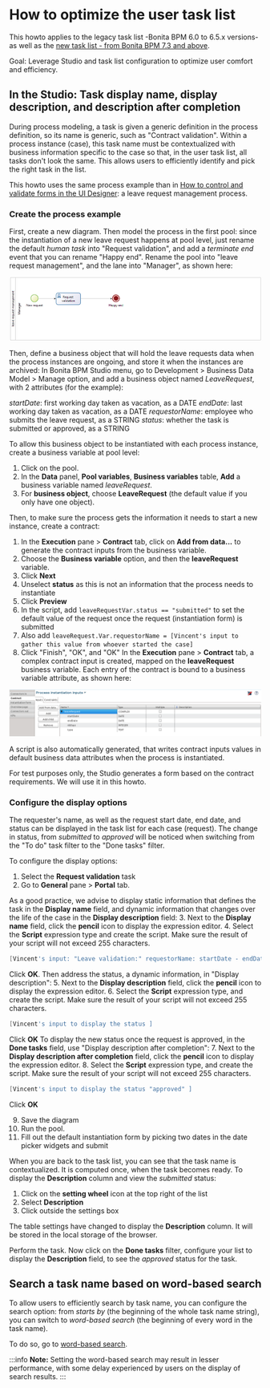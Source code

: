 # How to optimize the user task list

This howto applies to the legacy task list -Bonita BPM 6.0 to 6.5.x versions- as well as the [new task list - from Bonita BPM 7.3 and above](user-task-list.md).

Goal: Leverage Studio and task list configuration to optimize user comfort and efficiency.

## In the Studio: Task display name, display description, and description after completion

During process modeling, a task is given a generic definition in the process definition, so its name is generic, such as "Contract validation".
Within a process instance (case), this task name must be contextualized with business information specific to the case so that, in the user task list, all tasks don't look the same.
This allows users to efficiently identify and pick the right task in the list.

This howto uses the same process example than in [How to control and validate forms in the UI Designer](manage-control-in-forms.md): a leave request management process.

### Create the process example

First, create a new diagram.
Then model the process in the first pool: since the instantiation of a new leave request happens at pool level, just rename the default _human task_ into "Request validation", and add a _terminate end_ event that you can rename "Happy end".
Rename the pool into "leave request management", and the lane into "Manager", as shown here:

![](images/leave_request_management_process.png)

Then, define a business object that will hold the leave requests data when the process instances are ongoing, and store it when the instances are archived: In Bonita BPM Studio menu, go to Development > Business Data Model > Manage option, and add a business object named _LeaveRequest_, with 2 attributes (for the example):

_startDate_: first working day taken as vacation, as a DATE
_endDate_: last working day taken as vacation, as a DATE
_requestorName_: employee who submits the leave request, as a STRING
_status_: whether the task is submitted or approved, as a STRING

To allow this business object to be instantiated with each process instance, create a business variable at pool level:
1. Click on the pool.
2. In the **Data** panel, **Pool variables**, **Business variables** table, **Add** a business variable named _leaveRequest_.
3. For **business object**, choose **LeaveRequest** (the default value if you only have one object).

Then, to make sure the process gets the information it needs to start a new instance, create a contract:
1. In the **Execution** pane > **Contract** tab, click on **Add from data...** to generate the contract inputs from the business variable.
2. Choose the **Business variable** option, and then the **leaveRequest** variable.
3. Click **Next**
4. Unselect **status** as this is not an information that the process needs to instantiate
5. Click **Preview**
6. In the script, add `leaveRequestVar.status == "submitted"` to set the default value of the request once the request (instantiation form) is submitted
7. Also add `leaveRequest.Var.requestorName = [Vincent's input to gather this value from whoever started the case]`
8. Click "Finish", "OK", and "OK"
In the **Execution** pane > **Contract** tab, a complex contract input is created, mapped on the **leaveRequest** business variable.
Each entry of the contract is bound to a business variable attribute, as shown here:

![](images/ContractSimple.png)

A script is also automatically generated, that writes contract inputs values in default business data attributes when the process is instantiated.

For test purposes only, the Studio generates a form based on the contract requirements. We will use it in this howto.

### Configure the display options

The requester's name, as well as the request start date, end date, and status can be displayed in the task list for each case (request).
The change in status, from _submitted_ to _approved_ will be noticed when switching from the "To do" task filter to the "Done tasks" filter.

To configure the display options:
1. Select the **Request validation** task
2. Go to **General** pane > **Portal** tab.

As a good practice, we advise to display static information that defines the task in the **Display name** field, and dynamic information that changes over the life of the case in the **Display description** field:
3. Next to the **Display name** field, click the **pencil** icon to display the expression editor.
4. Select the **Script** expression type and create the script. Make sure the result of your script will not exceed 255 characters.

```groovy
[Vincent's input: "Leave validation:" requestorName: startDate - endDate ]
```
Click **OK**.
Then address the status, a dynamic information, in "Display description":
5. Next to the **Display description** field, click the **pencil** icon to display the expression editor.
6. Select the **Script** expression type, and create the script. Make sure the result of your script will not exceed 255 characters.

```groovy
[Vincent's input to display the status ]
```
Click **OK**
To display the new status once the request is approved, in the **Done tasks** field, use "Display description after completion":
7. Next to the **Display description after completion** field, click the **pencil** icon to display the expression editor.
8. Select the **Script** expression type, and create the script. Make sure the result of your script will not exceed 255 characters.

```groovy
[Vincent's input to display the status "approved" ]
```
Click **OK**

9. Save the diagram
10. Run the pool.
11. Fill out the default instantiation form by picking two dates in the date picker widgets and submit

When you are back to the task list, you can see that the task name is contextualized. It is computed once, when the task becomes ready.
To display the **Description** column and view the _submitted_ status:
1. Click on the **setting wheel** icon at the top right of the list
2. Select **Description**
3. Click outside the settings box

The table settings have changed to display the **Description** column. It will be stored in the local storage of the browser.

Perform the task.
Now click on the **Done tasks** filter, configure your list to display the **Description** field, to see the _approved_ status for the task.

## Search a task name based on word-based search

To allow users to efficiently search by task name, you can configure the search option: from _starts by_ (the beginning of the whole task name string), you can switch to _word-based search_ (the beginning of every word in the task name).

To do so, go to [word-based search](using-list-and-search-methods.md#word_based_search).

:::info
**Note:** Setting the word-based search may result in lesser performance, with some delay experienced by users on the display of search results.
:::
